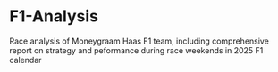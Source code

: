# F1-Analysis
Race analysis of Moneygraam Haas F1 team, including comprehensive report on strategy and peformance during race weekends in 2025 F1 calendar
